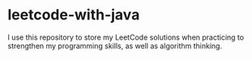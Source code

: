 ﻿# leetcode-with-java

I use this repository to store my LeetCode solutions when practicing to strengthen my programming skills, as well as algorithm thinking.
